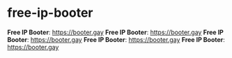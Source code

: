 # free-ip-booter
**Free IP Booter**: https://booter.gay
**Free IP Booter**: https://booter.gay
**Free IP Booter**: https://booter.gay
**Free IP Booter**: https://booter.gay
**Free IP Booter**: https://booter.gay
